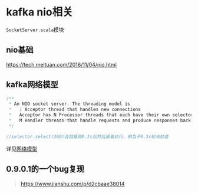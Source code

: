 # kafka nio相关

`SocketServer.scala`模块

## nio基础
https://tech.meituan.com/2016/11/04/nio.html

## kafka网络模型
```java
/**
 * An NIO socket server. The threading model is
 *   1 Acceptor thread that handles new connections
 *   Acceptor has N Processor threads that each have their own selector and read requests from sockets
 *   M Handler threads that handle requests and produce responses back to the processor threads for writing.
 */
```
```java
//selector.select(300)会阻塞到0.3s后然后接着执行，相当于0.3s轮询检查
```

详见[网络模型](./网络模型.md)

## 0.9.0.1的一个bug复现
> https://www.jianshu.com/p/d2cbaae38014


